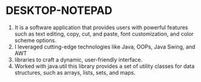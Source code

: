 # DESKTOP-NOTEPAD
1) It is a software application that provides users with powerful features such as text editing, copy, cut, and paste, font customization, and color scheme options.
2) I leveraged cutting-edge technologies like Java, OOPs, Java Swing, and AWT
3) libraries to craft a dynamic, user-friendly interface.
4) Worked with java.util this library provides a set of utility classes for data
   structures, such as arrays, lists, sets, and maps.
